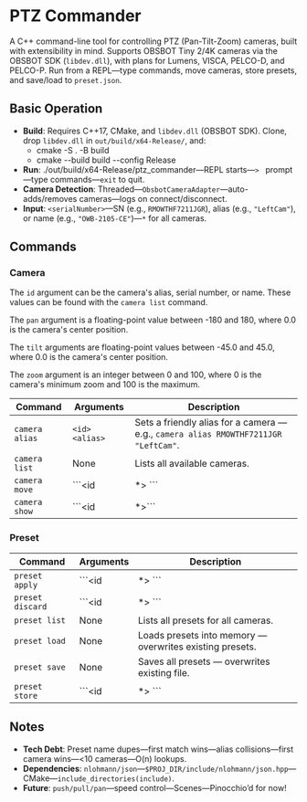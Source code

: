 ﻿# PTZ Commander

A C++ command-line tool for controlling PTZ (Pan-Tilt-Zoom) cameras, built with extensibility in mind. Supports OBSBOT Tiny 2/4K cameras via the OBSBOT SDK (`libdev.dll`), with plans for Lumens, VISCA, PELCO-D, and PELCO-P. Run from a REPL—type commands, move cameras, store presets, and save/load to `preset.json`.

## Basic Operation

- **Build**: Requires C++17, CMake, and `libdev.dll` (OBSBOT SDK). Clone, drop `libdev.dll` in `out/build/x64-Release/`, and:
  - cmake -S . -B build
  - cmake --build build --config Release
- **Run**: ./out/build/x64-Release/ptz_commander—REPL starts—`> ` prompt—type commands—`exit` to quit.
- **Camera Detection**: Threaded—`ObsbotCameraAdapter`—auto-adds/removes cameras—logs on connect/disconnect.
- **Input**: `<serialNumber>`—SN (e.g., `RMOWTHF7211JGR`), alias (e.g., `"LeftCam"`), or name (e.g., `"OWB-2105-CE"`)—`*` for all cameras.

## Commands

### Camera

The `id` argument can be the camera's alias, serial number, or name. These values can be found with the `camera list` command.

The `pan` argument is a floating-point value between -180 and 180, where 0.0 is the camera's center position.

The `tilt` arguments are floating-point values between -45.0 and 45.0, where 0.0 is the camera's center position. 

The `zoom` argument is an integer between 0 and 100, where 0 is the camera's minimum zoom and 100 is the maximum.

| Command                        | Arguments                               | Description                                                                 |
|--------------------------------|-----------------------------------------|-----------------------------------------------------------------------------|
| `camera alias`                 | `<id> <alias> `                      | Sets a friendly alias for a camera — e.g., ```camera alias RMOWTHF7211JGR "LeftCam"```. |
| `camera list`                  | None                                    | Lists all available cameras. |
| `camera move`                  | ```<id|*> <pan> <tilt> <zoom>```            | Moves camera(s) to PTZ — ```pan```, ```tilt``` (float), ```zoom``` (int, 0-100). Asterisk moves all cameras.          |
| `camera show`                  | ```<id|*>```                                | Shows camera details.           |


### Preset

| Command                        | Arguments                               | Description                                                                 |
|--------------------------------|-----------------------------------------|-----------------------------------------------------------------------------|
| `preset apply`                 | ```<id|*> <name>```                         | Applies a named preset — moves camera(s) to stored PTZ.                      |
| `preset discard`               | ```<id|*> <name>```                         | Removes a named preset from memory.                                        |
| `preset list`                  | None                                    | Lists all presets for all cameras.  |
| `preset load`                  | None                                    | Loads presets into memory — overwrites existing presets.  |
| `preset save`                  | None                                    | Saves all presets — overwrites existing file.               |
| `preset store`                 | ```<id|*> <name>```                         | Stores current PTZ as a named preset in memory—e.g., ```"intro"```.            |

## Notes
- **Tech Debt**: Preset name dupes—first match wins—alias collisions—first camera wins—<10 cameras—O(n) lookups.
- **Dependencies**: `nlohmann/json`—`$PROJ_DIR/include/nlohmann/json.hpp`—CMake—`include_directories(include)`.
- **Future**: `push/pull/pan`—speed control—Scenes—Pinocchio’d for now!
